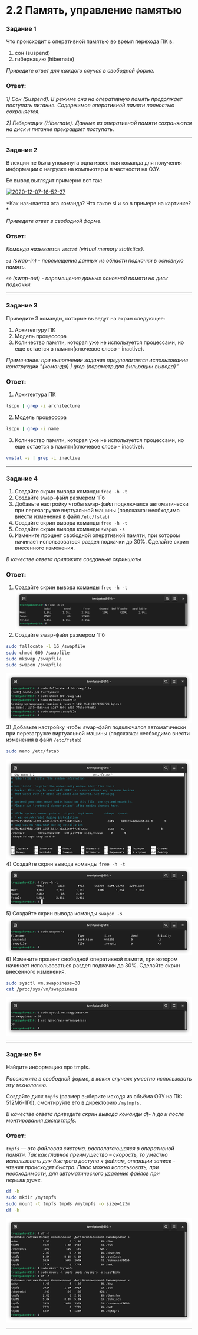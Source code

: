 # 2.2 Память, управление памятью

### Задание 1

Что происходит с оперативной памятью во время перехода ПК в:
1) сон (suspend)
2) гибернацию (hibernate)

*Приведите ответ для каждого случая в свободной форме.*

### Ответ:
*1) Сон (Suspend). В режиме сна на оперативную память продолжает поступать питание. Содержимое оперативной памяти полностью сохраняется.*

*2) Гибернация (Hibernate). Данные из оперативной памяти сохраняются на диск и питание прекращает поступать.*

---

### Задание 2

В лекции не была упомянута одна известная команда для получения информации о нагрузке на компьютер и в частности  на ОЗУ.

Ее вывод выглядит примерно вот так:

<a href="https://imgbb.com/"><img src="https://i.ibb.co/7Q16Chb/2020-12-07-16-52-37.png" alt="2020-12-07-16-52-37" border="0"></a>

*Как называется эта команда? Что такое si и so  в примере на картинке? *

*Приведите ответ в свободной форме.*

### Ответ:
*Команда называется `vmstat` (virtual memory statistics).*

*`si` (swap-in) - перемещение данных из области подкачки в основную память.*

*`so` (swap-out) - перемещение данных основной памяти на диск подкачки.*


---

### Задание 3

Приведите 3 команды, которые выведут на экран следующее:

1) Архитектуру ПК
2) Модель процессора
3) Количество памяти, которая уже не используется процессами, но еще остается в памяти(ключевое слово - inactive).

*Примечание: при выполнении задания предполагается использование конструкции "{команда} | grep {параметр для фильрации вывода}"*

### Ответ:
1) Архитектура ПК
```Bash
lscpu | grep -i architecture
```
2) Модель процессора
```Bash
lscpu | grep -i name
```
3) Количество памяти, которая уже не используется процессами, но еще остается в памяти(ключевое слово - inactive).
```Bash
vmstat -s | grep -i inactive
```

---

### Задание 4

1) Создайте скрин вывода команды `free -h -t`
2) Создайте swap-файл размером 1Гб
3) Добавьте настройку чтобы swap-файл подключался автоматически при перезагрузке виртуальной машины (подсказка: необходимо внести изменения в файл `/etc/fstab`)
4) Создайте скрин вывода команды `free -h -t`
5) Создайте скрин вывода команды `swapon -s`
6) Измените процент свободной оперативной памяти, при котором начинает использоваться раздел подкачки до 30%. Сделайте скрин внесенного изменения.

*В качестве ответа приложите созданные скриншоты*

### Ответ:
1) Создайте скрин вывода команды `free -h -t`
![Задание 4.1](https://github.com/tverdyakov/portfolio-tverdyakov/blob/main/Experience%2C%20skills%20and%20abilities/Netology/02.%20Операционная%20система%20Linux/02.%20Память%2C%20управление%20памятью/04.1.png)
2) Создайте swap-файл размером 1Гб
```Bash
sudo fallocate -l 1G /swapfile
sudo chmod 600 /swapfile
sudo mkswap /swapfile
sudo swapon /swapfile
```
![Задание 4.2](https://github.com/tverdyakov/portfolio-tverdyakov/blob/main/Experience%2C%20skills%20and%20abilities/Netology/02.%20Операционная%20система%20Linux/02.%20Память%2C%20управление%20памятью/04.2.png)
3) Добавьте настройку чтобы swap-файл подключался автоматически при перезагрузке виртуальной машины (подсказка: необходимо внести изменения в файл `/etc/fstab`)
```Bash
sudo nano /etc/fstab
```
![Задание 4.3](https://github.com/tverdyakov/portfolio-tverdyakov/blob/main/Experience%2C%20skills%20and%20abilities/Netology/02.%20Операционная%20система%20Linux/02.%20Память%2C%20управление%20памятью/04.3.png)
4) Создайте скрин вывода команды `free -h -t`
![Задание 4.4](https://github.com/tverdyakov/portfolio-tverdyakov/blob/main/Experience%2C%20skills%20and%20abilities/Netology/02.%20Операционная%20система%20Linux/02.%20Память%2C%20управление%20памятью/04.4.png)
5) Создайте скрин вывода команды `swapon -s`
![Задание 4.5](https://github.com/tverdyakov/portfolio-tverdyakov/blob/main/Experience%2C%20skills%20and%20abilities/Netology/02.%20Операционная%20система%20Linux/02.%20Память%2C%20управление%20памятью/04.5.png)
6) Измените процент свободной оперативной памяти, при котором начинает использоваться раздел подкачки до 30%. Сделайте скрин внесенного изменения.
```Bash
sudo sysctl vm.swappiness=30
cat /proc/sys/vm/swappiness
```
![Задание 4.6](https://github.com/tverdyakov/portfolio-tverdyakov/blob/main/Experience%2C%20skills%20and%20abilities/Netology/02.%20Операционная%20система%20Linux/02.%20Память%2C%20управление%20памятью/04.6.png)

---

### Задание 5*

Найдите информацию про tmpfs.

*Расскажите в свободной форме, в каких случаях уместно использовать эту технологию.*

Создайте диск `tmpfs` (размер выберите исходя из объёма ОЗУ на ПК: 512Мб-1Гб), смонтируйте его в директорию `/mytmpfs`.

*В качестве ответа приведите скрин вывода команды df- h до и после монтирования диска tmpfs.*

### Ответ:
*`tmpfs` — это файловая система, располагающаяся в оперативной памяти. Так как главное преимущество – скорость, то уместно использовать для быстрого доступа к файлам, операции записи - чтения происходят быстро. Плюс можно использовать, при необходимости, для автоматического удаления файлов при перезагрузке.*
```Bash
df -h
sudo mkdir /mytmpfs
sudo mount -t tmpfs tmpds /mytmpfs -o size=123m
df -h
```
![Задание 4.6](https://github.com/tverdyakov/portfolio-tverdyakov/blob/main/Experience%2C%20skills%20and%20abilities/Netology/02.%20Операционная%20система%20Linux/02.%20Память%2C%20управление%20памятью/05.png)

---
